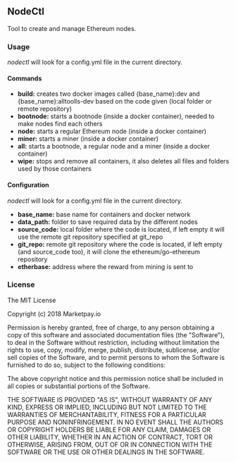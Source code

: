 ## NodeCtl

Tool to create and manage Ethereum nodes.

### Usage

*nodectl* will look for a config.yml file in the current directory.

#### Commands

* **build:** creates two docker images called {base_name}:dev and {base_name}:alltoolls-dev based on the code given (local folder or remote repository) 
* **bootnode:** starts a bootnode (inside a docker container), needed to make nodes find each others  
* **node:** starts a regular Ethereum node (inside a docker container)
* **miner:** starts a miner (inside a docker container)
* **all:** starts a bootnode, a regular node and a miner (inside a docker container)
* **wipe:** stops and remove all containers, it also deletes all files and folders used by those containers


#### Configuration

*nodectl* will look for a config.yml file in the current directory.

* **base_name:** base name for containers and docker network
* **data_path:** folder to save required data by the different nodes
* **source_code:** local folder where the code is located, if left empty it will use the remote git repository specified at git_repo
* **git_repo:** remote git repository where the code is located, if left empty (and source_code too), it will clone the ethereum/go-ethereum repository
* **etherbase:** address where the reward from mining is sent to


### License

The MIT License

Copyright (c) 2018 Marketpay.io

Permission is hereby granted, free of charge, to any person obtaining a copy
of this software and associated documentation files (the "Software"), to deal
in the Software without restriction, including without limitation the rights
to use, copy, modify, merge, publish, distribute, sublicense, and/or sell
copies of the Software, and to permit persons to whom the Software is
furnished to do so, subject to the following conditions:

The above copyright notice and this permission notice shall be included in
all copies or substantial portions of the Software.

THE SOFTWARE IS PROVIDED "AS IS", WITHOUT WARRANTY OF ANY KIND, EXPRESS OR
IMPLIED, INCLUDING BUT NOT LIMITED TO THE WARRANTIES OF MERCHANTABILITY,
FITNESS FOR A PARTICULAR PURPOSE AND NONINFRINGEMENT. IN NO EVENT SHALL THE
AUTHORS OR COPYRIGHT HOLDERS BE LIABLE FOR ANY CLAIM, DAMAGES OR OTHER
LIABILITY, WHETHER IN AN ACTION OF CONTRACT, TORT OR OTHERWISE, ARISING FROM,
OUT OF OR IN CONNECTION WITH THE SOFTWARE OR THE USE OR OTHER DEALINGS IN
THE SOFTWARE.